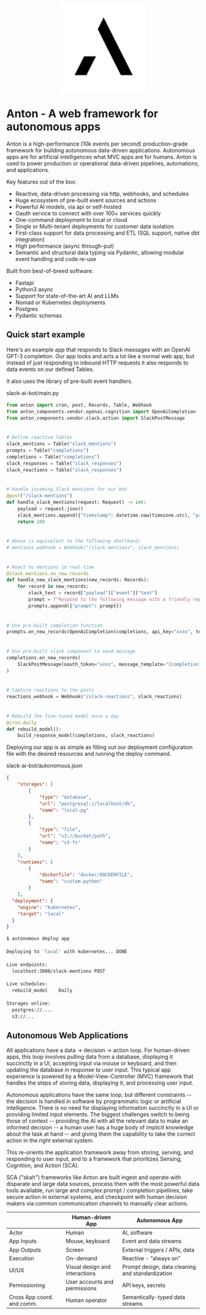 <p align="center">
<img src="static/a3.png"/>
</p>

# Anton - A web framework for autonomous apps

Anton is a high-performance (10k events per second) production-grade framework for 
building autonomous data-driven applications. Autonomous apps are for artificial intelligences what 
MVC apps are for humans. Anton is used to power production or operational data-driven pipelines, 
automations, and applications.

Key features out of the box:

- Reactive, data-driven processing via http, webhooks, and schedules
- Huge ecosystem of pre-built event sources and actions
- Powerful AI models, via api or self-hosted
- Oauth service to connect with over 100+ services quickly
- One-command deployment to local or cloud
- Single or Multi-tenant deployments for customer data isolation
- First-class support for data processing and ETL (SQL support, native dbt integration)
- High performance (async through-put)
- Semantic and structural data typing via Pydantic, allowing modular event handling and code re-use

Built from best-of-breed software:

- Fastapi
- Python3 async
- Support for state-of-the-art AI and LLMs
- Nomad or Kubernetes deployments
- Postgres
- Pydantic schemas

## Quick start example

Here's an example app that responds to Slack messages with an OpenAI GPT-3 completion. Our app
looks and acts a lot like a normal web app, but instead of just responding to inbound HTTP 
requests it also responds to data events on our defined Tables.

It also uses the library of pre-built event handlers.

slack-ai-bot/main.py
```python
from anton import cron, post, Records, Table, Webhook
from anton_components.vendor.openai.cognition import OpenAiCompletion
from anton_components.vendor.slack.action import SlackPostMessage


# Define reactive Tables
slack_mentions = Table("slack_mentions")
prompts = Table("completions")
completions = Table("completions")
slack_responses = Table("slack_responses")
slack_reactions = Table("slack_responses")


# Handle incoming Slack mentions for our bot
@post("/slack-mentions")
def handle_slack_mentions(request: Request) -> int:
    payload = request.json()
    slack_mentions.append({"timestamp": datetime.now(timezone.utc), "payload": payload})
    return 200


# Above is equivalent to the following shorthand:
# mentions_webhook = Webhook("/slack-mentions", slack_mentions)


# React to mentions in real-time
@slack_mentions.on_new_records
def handle_new_slack_mentions(new_records: Records):
    for record in new_records:
        slack_text = record["payload"]["event"]["text"]
        prompt = f"Respond to the following message with a friendly reply: {slack_text}"
        prompts.append({"prompt": prompt})


# Use pre-built completion function
prompts.on_new_records(OpenAiCompletion(completions, api_key="xxxx", temperature=0.8))


# Use pre-built slack component to send message
completions.on_new_records(
    SlackPostMessage(oauth_token="xxxx", message_template="{completion}")
)


# Capture reactions to the posts
reactions_webhook = Webhook("/slack-reactions", slack_reactions)


# Rebuild the fine-tuned model once a day
@cron.daily
def rebuild_model():
    build_response_model(completions, slack_reactions)
```

Deploying our app is as simple as filling out our deployment configuration file with the desired
resources and running the deploy command.

slack-ai-bot/autonomous.json
```json
{
    "storages": [
        {
            "type": "database",
            "url": "postgresql://localhost/db",
            "name": "local-pg"
        },
        {
            "type": "file",
            "url": "s3://bucket/path",
            "name": "s3-fs"
        }
    ],
    "runtimes": [
        {
            "dockerfile": "docker/DOCKERFILE",
            "name": "custom-python"
        }
    ],
  "deployment": {
    "engine": "kubernetes",
    "target": "local"
  }
}
```

```sh
$ autonomous deploy app

Deploying to 'local' with kubernetes... DONE

Live endpoints:
  localhost:3000/slack-mentions POST
 
Live schedules:
  rebuild_model    Daily
 
Storages online:
  postgres://....
  s3://...
```

## Autonomous Web Applications

All applications have a data -> decision -> action loop. For human-driven apps, this loop 
involves pulling data from a database, displaying it succinctly in a UI, accepting input via
mouse or keyboard, and then updating the database in response to user input. This typical app 
experience is powered by a Model-View-Controller (MVC) framework that handles the steps of storing 
data, displaying it, and processing user input.

Autonomous applications have the same loop, but different constraints -- the decision is handled
in software by programmatic logic or artificial intelligence. There is no need for displaying
information succinctly in a UI or providing limited input elements. The biggest challenges
switch to being those of context -- providing the AI with all the relevant data to make an
informed decision -- a human user has a huge body of implicit knowledge about the task at
hand -- and giving them the capability to take the correct action in the right external system.

This re-orients the application framework away from storing, serving, 
and responding to user input, and to a framework that prioritizes Sensing, Cognition, and Action 
(SCA).

SCA ("skah") frameworks like Anton are built ingest and operate with disparate and large data 
sources, process them with the most powerful data tools available, run large and complex
prompt / completion pipelines, take secure action in external systems, and checkpoint
with human decision makers via common communication channels to manually clear actions.


|  | Human-driven App | Autonomous App |
| --- | --- | --- |
| Actor | Human | AI, software |
| App Inputs | Mouse, keyboard | Event and data streams |
| App Outputs | Screen | External triggers / APIs, data |
| Execution | On-demand | Reactive - “always on” |
| UI/UX | Visual design and interactions | Prompt design, data cleaning and standardization |
| Permissioning | User accounts and permissions | API keys, secrets |
| Cross App coord. and comm. | Human operator | Semantically-typed data streams |
